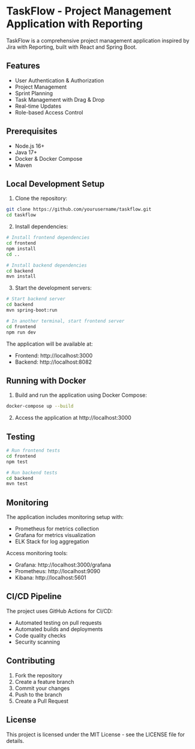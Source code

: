 # TaskFlow - Project Management Application with Reporting

TaskFlow is a comprehensive project management application inspired by Jira with Reporting, built with React and Spring Boot.

## Features

- User Authentication & Authorization
- Project Management
- Sprint Planning
- Task Management with Drag & Drop
- Real-time Updates
- Role-based Access Control

## Prerequisites

- Node.js 16+
- Java 17+
- Docker & Docker Compose
- Maven

## Local Development Setup

1. Clone the repository:
```bash
git clone https://github.com/yourusername/taskflow.git
cd taskflow
```

2. Install dependencies:
```bash
# Install frontend dependencies
cd frontend
npm install
cd ..

# Install backend dependencies
cd backend
mvn install
```

3. Start the development servers:

```bash
# Start backend server
cd backend
mvn spring-boot:run

# In another terminal, start frontend server
cd frontend
npm run dev
```

The application will be available at:
- Frontend: http://localhost:3000
- Backend: http://localhost:8082

## Running with Docker

1. Build and run the application using Docker Compose:

```bash
docker-compose up --build
```

2. Access the application at http://localhost:3000

## Testing

```bash
# Run frontend tests
cd frontend
npm test

# Run backend tests
cd backend
mvn test
```

## Monitoring

The application includes monitoring setup with:
- Prometheus for metrics collection
- Grafana for metrics visualization
- ELK Stack for log aggregation

Access monitoring tools:
- Grafana: http://localhost:3000/grafana
- Prometheus: http://localhost:9090
- Kibana: http://localhost:5601

## CI/CD Pipeline

The project uses GitHub Actions for CI/CD:
- Automated testing on pull requests
- Automated builds and deployments
- Code quality checks
- Security scanning

## Contributing

1. Fork the repository
2. Create a feature branch
3. Commit your changes
4. Push to the branch
5. Create a Pull Request

## License

This project is licensed under the MIT License - see the LICENSE file for details.
